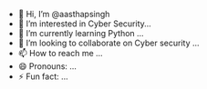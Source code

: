 - 👋 Hi, I’m @aasthapsingh
- 👀 I’m interested in Cyber Security...
- 🌱 I’m currently learning Python ...
- 💞️ I’m looking to collaborate on Cyber security ...
- 📫 How to reach me ...
- 😄 Pronouns: ...
- ⚡ Fun fact: ...

<!---
aasthapsingh/aasthapsingh is a ✨ special ✨ repository because its `README.md` (this file) appears on your GitHub profile.
You can click the Preview link to take a look at your changes.
--->
